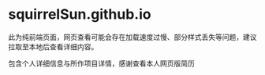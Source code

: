 # squirrelSun.github.io
此为纯前端页面，网页查看可能会存在加载速度过慢、部分样式丢失等问题，建议拉取至本地后查看详细内容。

包含个人详细信息与所作项目详情，感谢查看本人网页版简历
